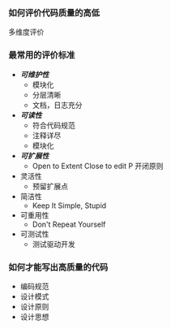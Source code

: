 ### 如何评价代码质量的高低

多维度评价



### 最常用的评价标准

- ***可维护性***
  - 模块化
  - 分层清晰
  - 文档，日志充分
- ***可读性***
  - 符合代码规范
  - 注释详尽
  - 模块化
- ***可扩展性***
  - Open to Extent Close to edit P 开闭原则
- 灵活性
  - 预留扩展点
- 简洁性
  - Keep It Simple, Stupid
- 可重用性
  - Don't Repeat Yourself
- 可测试性
  - 测试驱动开发

### 如何才能写出高质量的代码

- 编码规范
- 设计模式
- 设计原则
- 设计思想